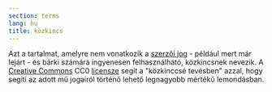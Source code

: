 ```yaml
---
section: terms
lang: hu
title: közkincs
---
```


Azt a tartalmat, amelyre nem vonatkozik a [szerzői jog](../copyright/) - például mert már lejárt - és bárki számára ingyenesen felhasználható, közkincsnek nevezik. A [Creative Commons](../creative-commons/) CC0 [licensze](../licence/) segít a "közkinccsé tevésben" azzal, hogy segíti az adott mű jogairól történő lehető legnagyobb mértékű lemondásban.
